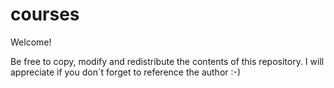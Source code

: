 # courses

Welcome! 

Be free to copy, modify and redistribute the contents of this repository. I will appreciate if you don´t forget to reference the author :-)